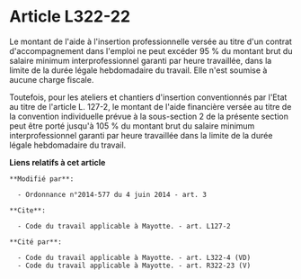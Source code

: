# Article L322-22

Le montant de l'aide à l'insertion professionnelle versée au titre d'un contrat d'accompagnement dans l'emploi ne peut
excéder 95 % du montant brut du salaire minimum interprofessionnel garanti par heure travaillée, dans la limite de la durée
légale hebdomadaire du travail. Elle n'est soumise à aucune charge fiscale. 

Toutefois, pour les ateliers et chantiers d'insertion conventionnés par l'Etat au titre de l'article L. 127-2, le montant de
l'aide financière versée au titre de la convention individuelle prévue à la sous-section 2 de la présente section peut être
porté jusqu'à 105 % du montant brut du salaire minimum interprofessionnel garanti par heure travaillée dans la limite de la
durée légale hebdomadaire du travail.

**Liens relatifs à cet article**

	**Modifié par**:

	  - Ordonnance n°2014-577 du 4 juin 2014 - art. 3

	**Cite**:

	  - Code du travail applicable à Mayotte. - art. L127-2

	**Cité par**:

	  - Code du travail applicable à Mayotte. - art. L322-4 (VD)
	  - Code du travail applicable à Mayotte. - art. R322-23 (V)
